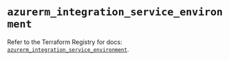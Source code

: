 # `azurerm_integration_service_environment`

Refer to the Terraform Registry for docs: [`azurerm_integration_service_environment`](https://registry.terraform.io/providers/hashicorp/azurerm/3.89.0/docs/resources/integration_service_environment).
